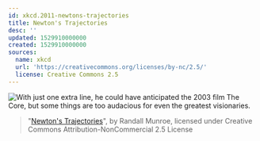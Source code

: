 ```yaml
---
id: xkcd.2011-newtons-trajectories
title: Newton's Trajectories
desc: ''
updated: 1529910000000
created: 1529910000000
sources:
  name: xkcd
  url: 'https://creativecommons.org/licenses/by-nc/2.5/'
  license: Creative Commons 2.5
---
```

![With just one extra line, he could have anticipated the 2003 film The Core, but some things are too audacious for even the greatest visionaries.](https://imgs.xkcd.com/comics/newtons_trajectories.png)
> "[Newton's Trajectories](https://xkcd.com/2011/)", by Randall Munroe, licensed under Creative Commons Attribution-NonCommercial 2.5 License
